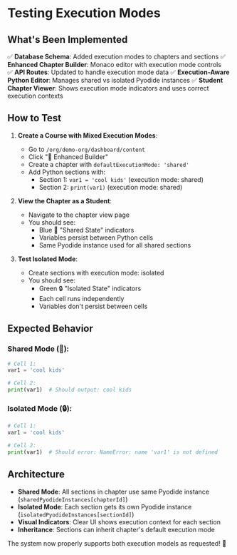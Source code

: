 # Testing Execution Modes

## What's Been Implemented

✅ **Database Schema**: Added execution modes to chapters and sections
✅ **Enhanced Chapter Builder**: Monaco editor with execution mode controls  
✅ **API Routes**: Updated to handle execution mode data
✅ **Execution-Aware Python Editor**: Manages shared vs isolated Pyodide instances
✅ **Student Chapter Viewer**: Shows execution mode indicators and uses correct execution contexts

## How to Test

1. **Create a Course with Mixed Execution Modes**:
   - Go to `/org/demo-org/dashboard/content`  
   - Click "🚀 Enhanced Builder"
   - Create a chapter with `defaultExecutionMode: 'shared'`
   - Add Python sections with:
     - Section 1: `var1 = 'cool kids'` (execution mode: shared)
     - Section 2: `print(var1)` (execution mode: shared)

2. **View the Chapter as a Student**:
   - Navigate to the chapter view page
   - You should see:
     - Blue 🔗 "Shared State" indicators
     - Variables persist between Python cells
     - Same Pyodide instance used for all shared sections

3. **Test Isolated Mode**:
   - Create sections with execution mode: isolated
   - You should see:
     - Green 🔒 "Isolated State" indicators  
     - Each cell runs independently
     - Variables don't persist between cells

## Expected Behavior

### Shared Mode (🔗):
```python
# Cell 1:
var1 = 'cool kids'

# Cell 2: 
print(var1)  # Should output: cool kids
```

### Isolated Mode (🔒):
```python
# Cell 1:
var1 = 'cool kids'

# Cell 2:
print(var1)  # Should error: NameError: name 'var1' is not defined
```

## Architecture

- **Shared Mode**: All sections in chapter use same Pyodide instance (`sharedPyodideInstances[chapterId]`)
- **Isolated Mode**: Each section gets its own Pyodide instance (`isolatedPyodideInstances[sectionId]`)  
- **Visual Indicators**: Clear UI shows execution context for each section
- **Inheritance**: Sections can inherit chapter's default execution mode

The system now properly supports both execution models as requested! 🎉